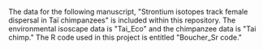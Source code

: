 The data for the following manuscript, "Strontium isotopes track female dispersal in Taï chimpanzees" is included within this repository. The environmental isoscape data is "Tai_Eco" and the chimpanzee data is "Tai chimp." The R code used in this project is entitled "Boucher_Sr code."
